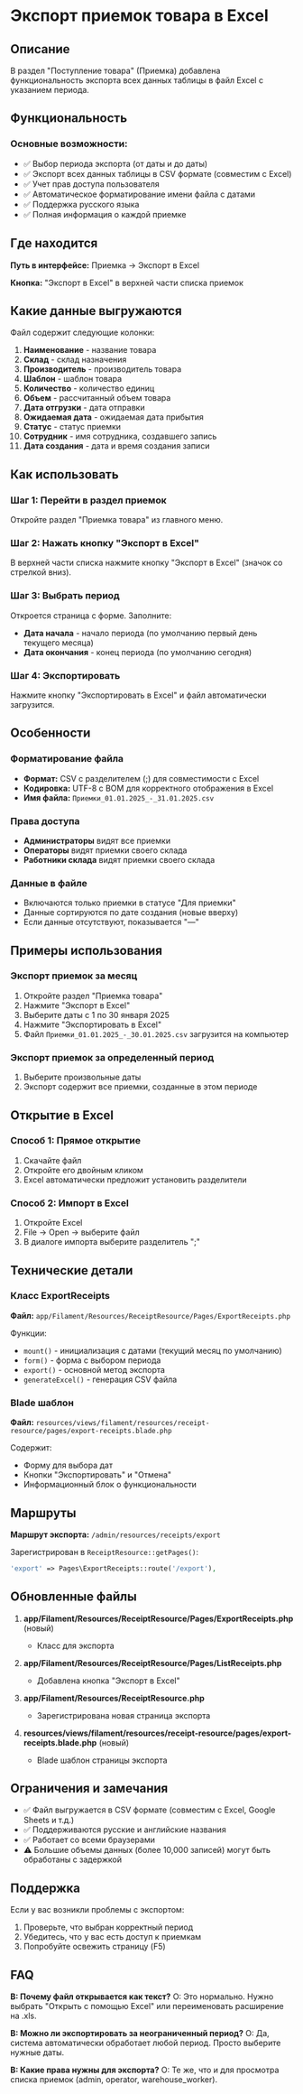 # Экспорт приемок товара в Excel

## Описание

В раздел "Поступление товара" (Приемка) добавлена функциональность экспорта всех данных таблицы в файл Excel с указанием периода.

## Функциональность

### Основные возможности:
- ✅ Выбор периода экспорта (от даты и до даты)
- ✅ Экспорт всех данных таблицы в CSV формате (совместим с Excel)
- ✅ Учет прав доступа пользователя
- ✅ Автоматическое форматирование имени файла с датами
- ✅ Поддержка русского языка
- ✅ Полная информация о каждой приемке

## Где находится

**Путь в интерфейсе:** Приемка → Экспорт в Excel

**Кнопка:** "Экспорт в Excel" в верхней части списка приемок

## Какие данные выгружаются

Файл содержит следующие колонки:

1. **Наименование** - название товара
2. **Склад** - склад назначения
3. **Производитель** - производитель товара
4. **Шаблон** - шаблон товара
5. **Количество** - количество единиц
6. **Объем** - рассчитанный объем товара
7. **Дата отгрузки** - дата отправки
8. **Ожидаемая дата** - ожидаемая дата прибытия
9. **Статус** - статус приемки
10. **Сотрудник** - имя сотрудника, создавшего запись
11. **Дата создания** - дата и время создания записи

## Как использовать

### Шаг 1: Перейти в раздел приемок
Откройте раздел "Приемка товара" из главного меню.

### Шаг 2: Нажать кнопку "Экспорт в Excel"
В верхней части списка нажмите кнопку "Экспорт в Excel" (значок со стрелкой вниз).

### Шаг 3: Выбрать период
Откроется страница с форме. Заполните:
- **Дата начала** - начало периода (по умолчанию первый день текущего месяца)
- **Дата окончания** - конец периода (по умолчанию сегодня)

### Шаг 4: Экспортировать
Нажмите кнопку "Экспортировать в Excel" и файл автоматически загрузится.

## Особенности

### Форматирование файла
- **Формат:** CSV с разделителем (;) для совместимости с Excel
- **Кодировка:** UTF-8 с BOM для корректного отображения в Excel
- **Имя файла:** `Приемки_01.01.2025_-_31.01.2025.csv`

### Права доступа
- **Администраторы** видят все приемки
- **Операторы** видят приемки своего склада
- **Работники склада** видят приемки своего склада

### Данные в файле
- Включаются только приемки в статусе "Для приемки"
- Данные сортируются по дате создания (новые вверху)
- Если данные отсутствуют, показывается "—"

## Примеры использования

### Экспорт приемок за месяц
1. Откройте раздел "Приемка товара"
2. Нажмите "Экспорт в Excel"
3. Выберите даты с 1 по 30 января 2025
4. Нажмите "Экспортировать в Excel"
5. Файл `Приемки_01.01.2025_-_30.01.2025.csv` загрузится на компьютер

### Экспорт приемок за определенный период
1. Выберите произвольные даты
2. Экспорт содержит все приемки, созданные в этом периоде

## Открытие в Excel

### Способ 1: Прямое открытие
1. Скачайте файл
2. Откройте его двойным кликом
3. Excel автоматически предложит установить разделители

### Способ 2: Импорт в Excel
1. Откройте Excel
2. File → Open → выберите файл
3. В диалоге импорта выберите разделитель ";"

## Технические детали

### Класс ExportReceipts
**Файл:** `app/Filament/Resources/ReceiptResource/Pages/ExportReceipts.php`

Функции:
- `mount()` - инициализация с датами (текущий месяц по умолчанию)
- `form()` - форма с выбором периода
- `export()` - основной метод экспорта
- `generateExcel()` - генерация CSV файла

### Blade шаблон
**Файл:** `resources/views/filament/resources/receipt-resource/pages/export-receipts.blade.php`

Содержит:
- Форму для выбора дат
- Кнопки "Экспортировать" и "Отмена"
- Информационный блок о функциональности

## Маршруты

**Маршрут экспорта:** `/admin/resources/receipts/export`

Зарегистрирован в `ReceiptResource::getPages()`:
```php
'export' => Pages\ExportReceipts::route('/export'),
```

## Обновленные файлы

1. **app/Filament/Resources/ReceiptResource/Pages/ExportReceipts.php** (новый)
   - Класс для экспорта

2. **app/Filament/Resources/ReceiptResource/Pages/ListReceipts.php**
   - Добавлена кнопка "Экспорт в Excel"

3. **app/Filament/Resources/ReceiptResource.php**
   - Зарегистрирована новая страница экспорта

4. **resources/views/filament/resources/receipt-resource/pages/export-receipts.blade.php** (новый)
   - Blade шаблон страницы экспорта

## Ограничения и замечания

- ✅ Файл выгружается в CSV формате (совместим с Excel, Google Sheets и т.д.)
- ✅ Поддерживаются русские и английские названия
- ✅ Работает со всеми браузерами
- ⚠️ Большие объемы данных (более 10,000 записей) могут быть обработаны с задержкой

## Поддержка

Если у вас возникли проблемы с экспортом:
1. Проверьте, что выбран корректный период
2. Убедитесь, что у вас есть доступ к приемкам
3. Попробуйте освежить страницу (F5)

## FAQ

**В: Почему файл открывается как текст?**
О: Это нормально. Нужно выбрать "Открыть с помощью Excel" или переименовать расширение на .xls.

**В: Можно ли экспортировать за неограниченный период?**
О: Да, система автоматически обработает любой период. Просто выберите нужные даты.

**В: Какие права нужны для экспорта?**
О: Те же, что и для просмотра списка приемок (admin, operator, warehouse_worker).

